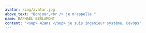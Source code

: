 ```yaml
---
avatar: /img/avatar.jpg
above_text: "Bonjour,<br /> je m'appelle "
name: RAPHAËL BERLAMONT
content: "<sup> 42ans </sup> je suis ingénieur système, DevOps"
---
```

